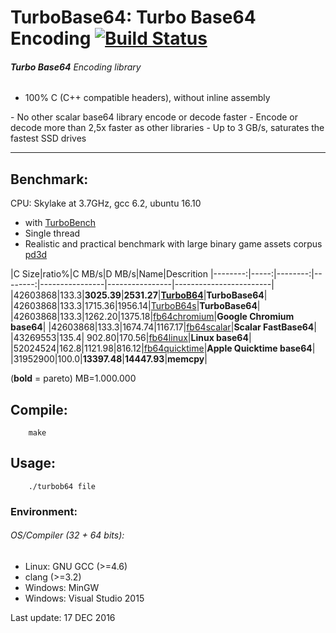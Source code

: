 TurboBase64: Turbo Base64 Encoding [![Build Status](https://travis-ci.org/powturbo/TurboBase64.svg?branch=master)](https://travis-ci.org/powturbo/TurboBase64)
===================================

###### **Turbo Base64** Encoding library
- 100% C (C++ compatible headers), without inline assembly
<p>
- No other scalar base64 library encode or decode faster
- Encode or decode more than 2,5x faster as other libraries
- Up to 3 GB/s, saturates the fastest SSD drives
<p>


------------------------------------------------------------------------

## Benchmark:
CPU: Skylake at 3.7GHz, gcc 6.2, ubuntu 16.10
- with [TurboBench](https://github.com/powturbo/TurboBench)
- Single thread
- Realistic and practical benchmark with large binary game assets corpus [pd3d](http://www.cbloom.com/pd3d.7z)

|C Size|ratio%|C MB/s|D MB/s|Name|Descrition
|--------:|-----:|--------:|--------:|----------------|----------------|------------------------|
|42603868|133.3|**3025.39**|**2531.27**|[**TurboB64**](https://github.com/powturbo/TurboBase64)|**TurboBase64**|
|42603868|133.3|1715.36|1956.14|[TurboB64s](https://github.com/powturbo/TurboBase64)|**TurboBase64**|
|42603868|133.3|1262.20|1375.18|[fb64chromium](https://github.com/lemire/fastbase64)|**Google Chromium base64**|
|42603868|133.3|1674.74|1167.17|[fb64scalar](https://github.com/lemire/fastbase64)|**Scalar FastBase64**|
|43269553|135.4| 902.80|170.56|[fb64linux](https://github.com/lemire/fastbase64)|**Linux base64**|
|52024524|162.8|1121.98|816.12|[fb64quicktime](https://github.com/lemire/fastbase64)|**Apple Quicktime base64**|
|31952900|100.0|**13397.48**|**14447.93**|**memcpy**|

(**bold** = pareto)  MB=1.000.000

<p>

## Compile:

        make

## Usage:

        ./turbob64 file

### Environment:

###### OS/Compiler (32 + 64 bits):
- Linux: GNU GCC (>=4.6)
- clang (>=3.2) 
- Windows: MinGW
- Windows: Visual Studio 2015

Last update: 17 DEC 2016
